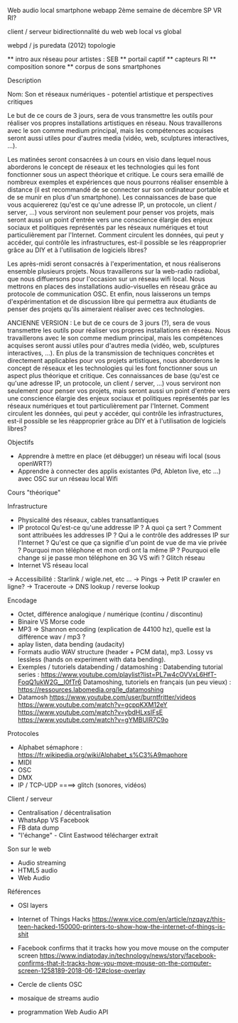 Web audio local smartphone webapp 2ème semaine de décembre
SP VR RI?

client / serveur
bidirectionnalité du web
web local vs global

webpd / js puredata (2012)
topologie

** intro aux réseau pour artistes : SEB
** portail captif
** capteurs RI
** composition sonore
** corpus de sons smartphones

Description

Nom: Son et réseaux numériques - potentiel artistique et perspectives critiques

Le but de ce cours de 3 jours, sera de vous transmettre les outils pour réaliser vos propres installations artistiques en réseau. Nous travaillerons avec le son comme medium principal, mais les compétences acquises seront aussi utiles pour d'autres media (vidéo, web, sculptures interactives, ...). 

Les matinées seront consacrées à un cours en visio dans lequel nous aborderons le concept de réseaux et les technologies qui les font fonctionner sous un aspect théorique et critique. Le cours sera emaillé de nombreux exemples et expériences que nous pourrons réaliser ensemble à distance (il est recommandé de se connecter sur son ordinateur portable et de se munir en plus d'un smartphone). Les connaissances de base que vous acquiererez (qu'est ce qu'une adresse IP, un protocole, un client / server, ...) vous serviront non seulement pour penser vos projets, mais seront aussi un point d'entrée vers une conscience élargie des enjeux sociaux et politiques représentés par les réseaux numériques et tout particulièrement par l'Internet. Comment circulent les données, qui peut y accéder, qui contrôle les infrastructures, est-il possible se les réapproprier grâce au DIY et à l'utilisation de logiciels libres?

Les après-midi seront consacrés à l'experimentation, et nous réaliserons ensemble plusieurs projets. Nous travaillerons sur la web-radio radiobal, que nous diffuersons pour l'occasion sur un réseau wifi local. Nous mettrons en places des installations audio-visuelles en réseau grâce au protocole de communication OSC. Et enfin, nous laisserons un temps d'expérimentation et de discussion libre qui permettra aux étudiants de penser des projets qu'ils aimeraient réaliser avec ces technologies.



ANCIENNE VERSION : Le but de ce cours de 3 jours (?), sera de vous transmettre les outils pour réaliser vos propres installations en réseau. Nous travaillerons avec le son comme medium principal, mais les compétences acquises seront aussi utiles pour d'autres media (vidéo, web, sculptures interactives, ...). En plus de la transmission de techniques concrètes et directement applicables pour vos projets artistiques, nous aborderons le concept de réseaux et les technologies qui les font fonctionner sous un aspect plus théorique et critique. Ces connaissances de base (qu'est ce qu'une adresse IP, un protocole, un client / server, ...) vous serviront non seulement pour penser vos projets, mais seront aussi un point d'entrée vers une conscience élargie des enjeux sociaux et politiques représentés par les réseaux numériques et tout particulièrement par l'Internet. Comment circulent les données, qui peut y accéder, qui contrôle les infrastructures, est-il possible se les réapproprier grâce au DIY et à l'utilisation de logiciels libres?




Objectifs
- Apprendre à mettre en place (et débugger) un réseau wifi local (sous openWRT?)
- Apprendre à connecter des applis existantes (Pd, Ableton live, etc ...) avec OSC sur un réseau local Wifi

Cours "théorique"

Infrastructure
- Physicalité des réseaux, cables transatlantiques
- IP protocol
Qu'est-ce qu'une addresse IP ? A quoi ça sert  ?
Comment sont attribuées les addresses IP ? Qui a le contrôle des addresses IP sur l'Internet ? Qu'est ce que ça signifie d'un point de vue de ma vie privée ?
Pourquoi mon téléphone et mon ordi ont la même IP ? Pourquoi elle change si je passe mon téléphone en 3G VS wifi ?
Glitch réseau
- Internet VS réseau local

-> Accessibilité : Starlink / wigle.net, etc ...
-> Pings
-> Petit IP crawler en ligne?
-> Traceroute
-> DNS lookup / reverse lookup 

Encodage
- Octet, différence analogique / numérique (continu / discontinu)
- Binaire VS Morse code
- MP3 => Shannon encoding (explication de 44100 hz), quelle est la différence wav / mp3 ?
- aplay listen, data bending (audacity)
- Formats audio WAV structure (header + PCM data), mp3. Lossy vs lessless (hands on experiment with data bending).
- Exemples / tutoriels databending / datamoshing : 
    Databending tutorial series : https://www.youtube.com/playlist?list=PL7w4cOVVxL6HfT-FoqQ1ukW2G__l0fTr6
    Datamoshing, tutoriels en français (un peu vieux) : https://ressources.labomedia.org/le_datamoshing
- Datamosh
    https://www.youtube.com/user/burntfritter/videos
    https://www.youtube.com/watch?v=gcppKXM12eY
    https://www.youtube.com/watch?v=ybdHLxsIFsE
    https://www.youtube.com/watch?v=gYMBUIR7C9o

Protocoles
- Alphabet sémaphore : https://fr.wikipedia.org/wiki/Alphabet_s%C3%A9maphore
- MIDI
- OSC
- DMX
- IP / TCP-UDP  ====> glitch (sonores, vidéos)

Client / serveur
- Centralisation / décentralisation
- WhatsApp VS Facebook
- FB data dump
- "l'échange" - Clint Eastwood télécharger extrait

Son sur le web
- Audio streaming
- HTML5 audio
- Web Audio

Références 
- OSI layers
- Internet of Things Hacks https://www.vice.com/en/article/nzqayz/this-teen-hacked-150000-printers-to-show-how-the-internet-of-things-is-shit
- Facebook confirms that it tracks how you move mouse on the computer screen https://www.indiatoday.in/technology/news/story/facebook-confirms-that-it-tracks-how-you-move-mouse-on-the-computer-screen-1258189-2018-06-12#close-overlay
    


- Cercle de clients OSC
- mosaique de streams audio
- programmation Web Audio API